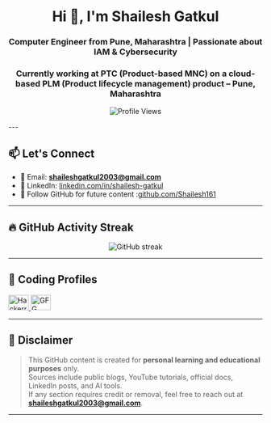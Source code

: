 <h1 align="center"> Hi 👋, I'm Shailesh Gatkul</h1>
<h3 align="center"> Computer Engineer from Pune, Maharashtra | Passionate about IAM & Cybersecurity</h3>
<h3 align="center">Currently working at PTC (Product-based MNC) on a cloud-based PLM (Product lifecycle management) product – Pune, Maharashtra</h3>

<p align="center">
  <img src="https://komarev.com/ghpvc/?username=shailesh161&label=Profile%20Views&color=0e75b6&style=flat" alt="Profile Views" />
</p>
---

## 📫 Let's Connect

- 📧 Email: **shaileshgatkul2003@gmail.com**  
- 💼 LinkedIn: [linkedin.com/in/shailesh-gatkul](https://www.linkedin.com/in/shailesh-gatkul/)
- 💼 Follow GitHub for future content :[github.com/Shailesh161](https://github.com/login?return_to=https%3A%2F%2Fgithub.com%2Fshailesh161) 

---

## 🔥 GitHub Activity Streak

<p align="center">
  <img src="https://streak-stats.demolab.com?user=shailesh161&hide_total_contributions=true&hide_border=true&theme=highcontrast&ring=ff8c00&fire=ff8c00" alt="GitHub streak" />
</p>


---

## 🧩 Coding Profiles

<p align="left">
  <a href="https://www.hackerrank.com/profile/shaileshgatkul21" target="blank">
    <img src="https://raw.githubusercontent.com/rahuldkjain/github-profile-readme-generator/master/src/images/icons/Social/hackerrank.svg" alt="Hackerrank" height="30" width="40" />
  </a>
  <a href="https://auth.geeksforgeeks.org/user/shaileshgatkul13" target="blank">
    <img src="https://raw.githubusercontent.com/rahuldkjain/github-profile-readme-generator/master/src/images/icons/Social/geeks-for-geeks.svg" alt="GFG" height="30" width="40" />
  </a>
</p>


---


## 📌 Disclaimer

> This GitHub content is created for **personal learning and educational purposes** only.  
> Sources include public blogs, YouTube tutorials, official docs, LinkedIn posts, and AI tools.  
> If any section requires credit or removal, feel free to reach out at **shaileshgatkul2003@gmail.com**.

---

